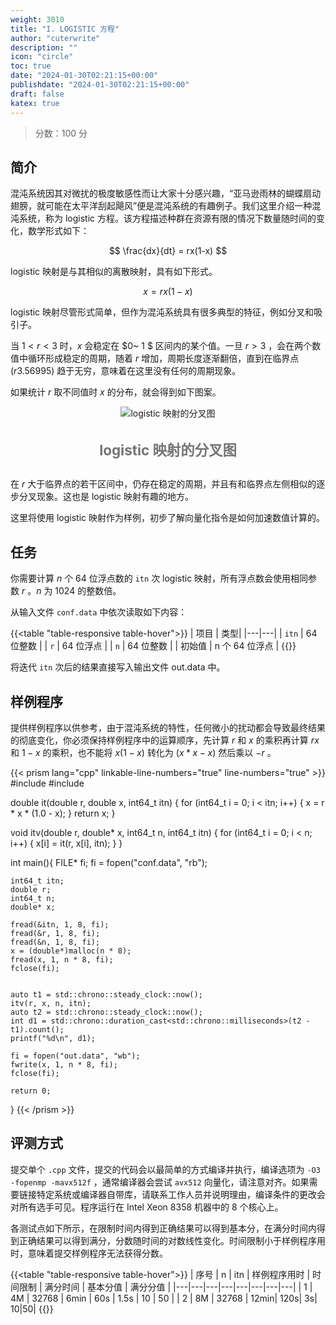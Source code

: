 ```yaml
---
weight: 3010
title: "I. LOGISTIC 方程"
author: "cuterwrite"
description: ""
icon: "circle"
toc: true
date: "2024-01-30T02:21:15+00:00"
publishdate: "2024-01-30T02:21:15+00:00"
draft: false
katex: true
---
```


> 分数：100 分

## 简介
混沌系统因其对微扰的极度敏感性而让大家十分感兴趣，“亚马逊雨林的蝴蝶扇动翅膀，就可能在太平洋刮起飓风”便是混沌系统的有趣例子。我们这里介绍一种混沌系统，称为 logistic 方程。该方程描述种群在资源有限的情况下数量随时间的变化，数学形式如下：

$$
\frac{dx}{dt} = rx(1-x)
$$

logistic 映射是与其相似的离散映射，具有如下形式。

$$
x=rx(1-x)
$$

logistic 映射尽管形式简单，但作为混沌系统具有很多典型的特征，例如分叉和吸引子。

当 $1<r<3$ 时，$x$ 会稳定在 $0\~ 1 $ 区间内的某个值。一旦 $r>3$ ，会在两个数值中循环形成稳定的周期，随着 $r$ 增加，周期长度逐渐翻倍，直到在临界点 $(r 3.56995)$ 趋于无穷，意味着在这里没有任何的周期现象。

如果统计 $r$ 取不同值时 $x$ 的分布，就会得到如下图案。

<figure style="text-align:center;">
<img src="https://cuterwrite-1302252842.file.myqcloud.com/img/1th_logistic-2024-02-01.webp" alt="logistic 映射的分叉图" width="auto" loading="lazy"/>
<figcaption><h4 style="font-size:1.4rem; color:#747474">logistic 映射的分叉图</h4></figcaption>
</figure>

在 $r$ 大于临界点的若干区间中，仍存在稳定的周期，并且有和临界点左侧相似的逐步分叉现象。这也是 logistic 映射有趣的地方。

这里将使用 logistic 映射作为样例，初步了解向量化指令是如何加速数值计算的。

## 任务
你需要计算 $n$ 个 64 位浮点数的 `itn` 次 logistic 映射，所有浮点数会使用相同参数 $r$ 。$n$ 为 1024 的整数倍。

从输入文件 `conf.data` 中依次读取如下内容：

{{<table "table-responsive table-hover">}}
| 项目 | 类型|
|---|---|
| `itn` | 64 位整数 |
| `r` | 64 位浮点 |
| `n` | 64 位整数 |
| 初始值 | n 个 64 位浮点 |
{{</table>}}

将迭代 `itn` 次后的结果直接写入输出文件 out.data 中。

## 样例程序
提供样例程序以供参考，由于混沌系统的特性，任何微小的扰动都会导致最终结果的彻底变化，你必须保持样例程序中的运算顺序，先计算 $r$ 和 $x$ 的乘积再计算 $rx$ 和 $1-x$ 的乘积，也不能将 $x(1-x)$ 转化为 $(x * x - x)$ 然后乘以 $-r$ 。

{{< prism lang="cpp" linkable-line-numbers="true" line-numbers="true" >}}
#include <iostream>
#include <chrono>

double it(double r, double x, int64_t itn) {
    for (int64_t i = 0; i < itn; i++) {
        x = r * x * (1.0 - x);
    }
    return x;
}

void itv(double r, double* x, int64_t n, int64_t itn) {
    for (int64_t i = 0; i < n; i++) {
        x[i] = it(r, x[i], itn);
    }
}

int main(){
    FILE* fi;
    fi = fopen("conf.data", "rb");

    int64_t itn;
    double r;
    int64_t n;
    double* x;

    fread(&itn, 1, 8, fi);
    fread(&r, 1, 8, fi);
    fread(&n, 1, 8, fi);
    x = (double*)malloc(n * 8);
    fread(x, 1, n * 8, fi);
    fclose(fi);


    auto t1 = std::chrono::steady_clock::now();
    itv(r, x, n, itn);
    auto t2 = std::chrono::steady_clock::now();
    int d1 = std::chrono::duration_cast<std::chrono::milliseconds>(t2 - t1).count();
    printf("%d\n", d1);

    fi = fopen("out.data", "wb");
    fwrite(x, 1, n * 8, fi);
    fclose(fi);

    return 0;
}
{{< /prism >}}

## 评测方式
提交单个 `.cpp` 文件，提交的代码会以最简单的方式编译并执行，编译选项为 `-O3 -fopenmp -mavx512f` ，通常编译器会尝试 `avx512` 向量化，请注意对齐。如果需要链接特定系统或编译器自带库，请联系工作人员并说明理由，编译条件的更改会对所有选手可见。程序运行在 Intel Xeon 8358 机器中的 8 个核心上。

各测试点如下所示，在限制时间内得到正确结果可以得到基本分，在满分时间内得到正确结果可以得到满分，分数随时间的对数线性变化。时间限制小于样例程序用时，意味着提交样例程序无法获得分数。

{{<table "table-responsive table-hover">}}
| 序号 | n | itn | 样例程序用时 | 时间限制 | 满分时间 | 基本分值 | 满分分值 |
|---|---|---|---|---|---|---|---|
| 1 | 4M | 32768 | 6min | 60s | 1.5s | 10 | 50 |
| 2 | 8M | 32768 | 12min| 120s| 3s| 10|50|
{{</table>}}
